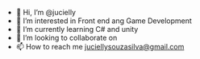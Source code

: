 - 👋 Hi, I’m @jucielly
- 👀 I’m interested in Front end ang Game Development
- 🌱 I’m currently learning  C# and unity
- 💞️ I’m looking to collaborate on 
- 📫 How to reach me juciellysouzasilva@gmail.com

<!---
jucielly/jucielly is a ✨ special ✨ repository because its `README.md` (this file) appears on your GitHub profile.
You can click the Preview link to take a look at your changes.
--->
